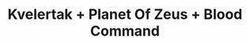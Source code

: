 ---
layout: post
category: concert
title: Kvelertak + Planet Of Zeus + Blood Command
artists: 
- Kvelertak
- Planet Of Zeus
- Blood Command
place: 
- Trabendo
country: France
city: Paris
---